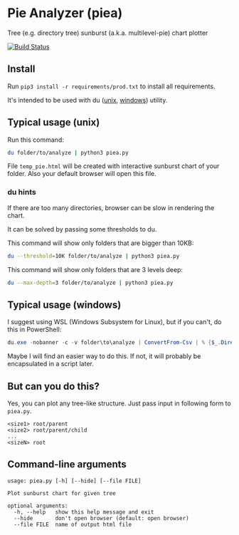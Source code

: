 # Pie Analyzer (piea)
Tree (e.g. directory tree) sunburst (a.k.a. multilevel-pie) chart plotter

[![Build Status](https://travis-ci.org/matrohin/pie-analyzer.svg?branch=master)](https://travis-ci.org/matrohin/pie-analyzer)

## Install
Run `pip3 install -r requirements/prod.txt` to install all requirements.

It's intended to be used with du
([unix](https://en.wikipedia.org/wiki/Du_%28Unix%29),
[windows](https://docs.microsoft.com/en-us/sysinternals/downloads/du))
utility.

## Typical usage (unix)

Run this command:

``` bash
du folder/to/analyze | python3 piea.py
```

File `temp_pie.html` will be created with interactive sunburst chart of your folder.
Also your default browser will open this file.

### du hints

If there are too many directories, browser can be slow in rendering the chart.

It can be solved by passing some thresholds to du.

This command will show only folders that are bigger than 10KB:
``` bash
du --threshold=10K folder/to/analyze | python3 piea.py
```

This command will show only folders that are 3 levels deep:
``` bash
du --max-depth=3 folder/to/analyze | python3 piea.py
```

## Typical usage (windows)

I suggest using WSL (Windows Subsystem for Linux), but if you can't, do this in PowerShell:

``` powershell
du.exe -nobanner -c -v folder\to\analyze | ConvertFrom-Csv | % {$_.DirectorySize + " " + ($_.Path -replace "\\","/")} | python.exe piea.py
```

Maybe I will find an easier way to do this. If not, it will probably be encapsulated in a script later.

## But can you do this?

Yes, you can plot any tree-like structure. Just pass input in following form to `piea.py`.
```
<size1> root/parent
<size2> root/parent/child
...
<sizeN> root
```

## Command-line arguments

```
usage: piea.py [-h] [--hide] [--file FILE]

Plot sunburst chart for given tree

optional arguments:
  -h, --help   show this help message and exit
  --hide       don't open browser (default: open browser)
  --file FILE  name of output html file
```
